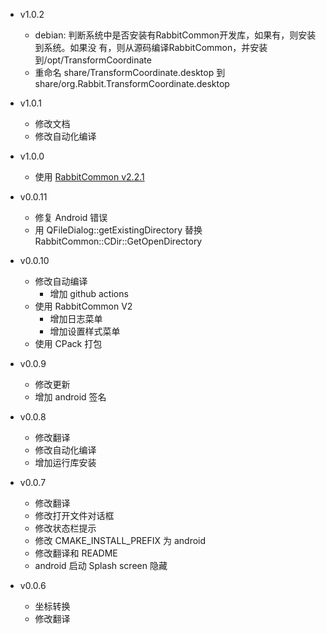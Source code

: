 - v1.0.2
  - debian: 判断系统中是否安装有RabbitCommon开发库，如果有，则安装到系统。如果没
    有，则从源码编译RabbitCommon，并安装到/opt/TransformCoordinate
  - 重命名 share/TransformCoordinate.desktop 到 share/org.Rabbit.TransformCoordinate.desktop

- v1.0.1
  - 修改文档
  - 修改自动化编译

- v1.0.0
  - 使用 [RabbitCommon v2.2.1](https://github.com/KangLin/RabbitCommon/releases/tag/v2.2.1)

- v0.0.11
  - 修复 Android 错误
  - 用 QFileDialog::getExistingDirectory 替换 RabbitCommon::CDir::GetOpenDirectory

- v0.0.10
  + 修改自动编译
    - 增加 github actions
  + 使用 RabbitCommon V2
    + 增加日志菜单
    + 增加设置样式菜单
  + 使用 CPack 打包

- v0.0.9
  + 修改更新
  + 增加 android 签名
  
- v0.0.8
  + 修改翻译
  + 修改自动化编译
  + 增加运行库安装
  
- v0.0.7
  + 修改翻译
  + 修改打开文件对话框
  + 修改状态栏提示
  + 修改 CMAKE_INSTALL_PREFIX 为 android
  + 修改翻译和 README
  + android 启动 Splash screen 隐藏
  
- v0.0.6
  + 坐标转换
  + 修改翻译
